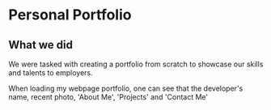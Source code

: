 # Personal Portfolio

## What we did

We were tasked with creating a portfolio from scratch to showcase our skills and talents to employers.

When loading my webpage portfolio, one can see that the developer's name, recent photo, 'About Me', 'Projects' and 'Contact Me'
